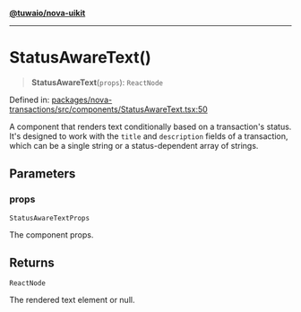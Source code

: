 [**@tuwaio/nova-uikit**](../../../README.md)

***

# StatusAwareText()

> **StatusAwareText**(`props`): `ReactNode`

Defined in: [packages/nova-transactions/src/components/StatusAwareText.tsx:50](https://github.com/TuwaIO/nova-uikit/blob/ded3074ef357f2ffaf35252f54b4c5cffd22b72b/packages/nova-transactions/src/components/StatusAwareText.tsx#L50)

A component that renders text conditionally based on a transaction's status.
It's designed to work with the `title` and `description` fields of a transaction,
which can be a single string or a status-dependent array of strings.

## Parameters

### props

`StatusAwareTextProps`

The component props.

## Returns

`ReactNode`

The rendered text element or null.

